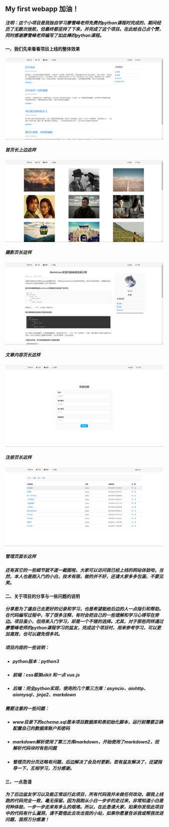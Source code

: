 ## My first webapp 加油！
##### 注明：这个小项目是我独自学习廖雪峰老师免费的python课程时完成的，期间经历了无数次挫败，但最终都坚持了下来，并完成了这个项目。在此给自己点个赞，同时感谢廖雪峰老师编写了如此棒的python课程。 
#### 一、我们先来看看项目上线的整体效果
![](https://raw.githubusercontent.com/xpony/Graph-bed/master/img/20190919web1.png)
##### 首页长上边这样
![](https://raw.githubusercontent.com/xpony/Graph-bed/master/img/20190919web2.png)
##### 摄影页长这样
![](https://raw.githubusercontent.com/xpony/Graph-bed/master/img/20190919web3.png)
##### 文章内容页长这样
![](https://raw.githubusercontent.com/xpony/Graph-bed/master/img/20190919web5.png)
##### 注册页长这样
![](https://raw.githubusercontent.com/xpony/Graph-bed/master/img/20190919web6.png)
##### 管理页面长这样
##### 还有其它的一些细节就不逐一截图啦，大家可以访问我已经上线的网站体验哈，当然，本人也是刚入门的小白，技术有限，做的并不好，还请大家多多包涵，不要见笑。
#### 二、关于项目的分享与一些问题的说明
##### 分享是为了逼自己去更好的记录和学习，也是希望能给后边的人一点指引和帮助。在代码编写过程中，写了很多注释，有时会把自己的一些理解和学习心得写在旁边。项目虽小，但用来入门学习，却是一个不错的选择。尤其，对于那些同样通过廖雪峰老师的python课程学习的盆友，完成这个项目时，用来参考学习，可以更加高效，也可以避免很多坑。
##### 项目内容的一些说明：
- ##### python版本：python3   
- ##### 前端：css框架uikit 和一点 vue.js
- ##### 后端：完全python实现，使用的几个第三方库：asyncio、aiohttp、aiomysql、jinja2、markdown    

##### 需要注意的一些问题：
- ##### www目录下的schema.sql是本项目数据库和表初始化脚本，运行前需要正确配置自己的数据库账户和密码
- ##### markdown解析使用了第三方库markdown，开始使用了markdown2，但解析代码块时有些问题
- ##### 管理页的分页还略有问题，后边解决了会及时更新。若有盆友解决了，还望指导一下，互相学习，万分感谢。

#### 三、一点恳请
##### 为了后边盆友学习以及能正常运行此项目，所有代码我并未做任何改动，跟我上线跑的代码完全一致，毫无保留。因为我刚从小白一步步的走过来，非常知道小白是何种体验，一步一步走来有多么的艰难。所以，在此恳请大家，如果你发现此项目中的代码有什么漏洞，请不要借此去攻击我的小站，如果你愿意告诉我或帮我改进问题，我将万分感激！

